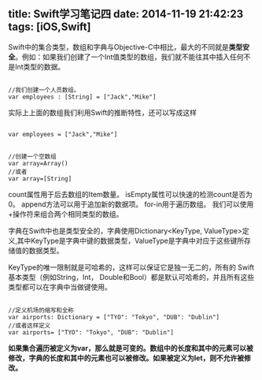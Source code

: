 title: Swift学习笔记四
date: 2014-11-19 21:42:23
tags: [iOS,Swift]
---
Swift中的集合类型，数组和字典与Objective-C中相比，最大的不同就是**类型安全**。例如：如果我们创建了一个Int值类型的数组，我们就不能往其中插入任何不是Int类型的数据。

<pre><code>
//我们创建一个人员数组。
var employees : [String] = ["Jack","Mike"]
</code></pre>
实际上上面的数组我们利用Swift的推断特性，还可以写成这样
<pre><code>
var employees = ["Jack","Mike"]
</code></pre>
<pre><code>
//创建一个空数组
var array=Array<String>()
//或者
var array=[String]
</code></pre>

count属性用于后去数组的Item数量。
isEmpty属性可以快速的检测count是否为0。
append方法可以用于追加新的数据项。
for-in用于遍历数组。
我们可以使用+操作符来组合两个相同类型的数组。

字典在Swift中也是类型安全的，字典使用Dictionary<KeyType, ValueType>定义,其中KeyType是字典中键的数据类型，ValueType是字典中对应于这些键所存储值的数据类型。

KeyType的唯一限制就是可哈希的，这样可以保证它是独一无二的，所有的 Swift 基本类型（例如String，Int， Double和Bool）都是默认可哈希的，并且所有这些类型都可以在字典中当做键使用。

<pre><code>
//定义机场的缩写和全称
var airports: Dictionary<String, String> = ["TYO": "Tokyo", "DUB": "Dublin"]
//或者这样定义
var airports= ["TYO": "Tokyo", "DUB": "Dublin"]
</code></pre>

**如果集合遍历被定义为var，那么就是可变的。数组中的长度和其中的元素可以被修改，字典的长度和其中的元素也可以被修改。如果被定义为let，则不允许被修改。**


